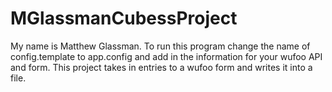 # MGlassmanCubessProject
My name is Matthew Glassman.
To run this program change the name of config.template to app.config and add in the information for your wufoo API and form.
This project takes in entries to a wufoo form and writes it into a file.

